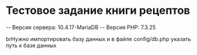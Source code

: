 # Тестовое задание книги рецептов


-- Версия сервера: 10.4.17-MariaDB
-- Версия PHP: 7.3.25


brНужно импортировать базу данных и в файле config/db.php указать путь к базе данных
